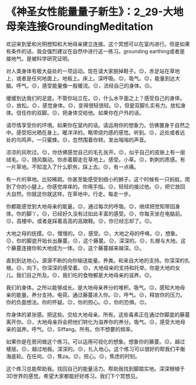 # 《神圣女性能量量子新生》：2_29-大地母亲连接GroundingMeditation

欢迎来到爱和光明想知和大地母亲建立连接。这个冥想可以在室内进行。但是如果有条件的话，我会强烈建议在自然中进行这一练习。grounding earthing或者是接地气。是被科学研究证明。

对人类身体有极大益处的一项运动。现在请大家脱掉鞋子。😔，赤足站在草地上，或者是任何地面上。地板上。床上。深呼吸。😔，吸气。😔，能量到达大脑。呼气。😔，感受能量像一股暖流。😔，流经自己的身体。😔。

缓缓到达我们的足底。不管你站立在。😔，什么水平面之上？感受自己的身体。😔，放松。😔，感觉身体。😔，变得很轻很轻。😔，但是双脚扎实有力。放松身体。信任你的双脚。😔，把身体交给他。如果你在户外的话。

请尽情享受你的环境。如果你在室内的话。请运用你的想象力。仿佛置身于自然之中。感受阳光晒在身上。暖洋洋的。略带烧灼感的感觉。听到。😔，近处或者远处的鸟鸣声。一只蜜蜂。😔，忽然围着你转。发出嗡嗡的声音。

凉凉的风吹过。😔，你仿佛感觉自己的毛孔张开。😔，似乎自己的皮肤上有一层绒毛。😔，随风飘动。你赤着脚走在草地上。感受。小草。😔，刺刺的质感。有一片草地。不知混入了什么职务。踩上去。😔，有一点痛。

有一片的草地。比较稀疏。你甚至能感受到细小的狮子。这个时候有一只蚂蚁。爬到了你的小腿上。你感觉痒痒的。你用手指。😔，轻轻的接过他。😔，把它放回大自然。你就这你就这样。在草地中。行走。每走一步。

你都能感觉到大地母亲的能量。😔，通过每次的呼吸。😔，继续把觉知带回身体。你的脚丫。😔，已经好久没有过如此丰富的感受。😔，你每天坐在电脑前。😔，高楼中。或者是踩着高高的高跟鞋。😔，你已经忘却了。😔。

大地之母的抚摸。😔，慢慢的。😔，感受。😔，大地之母的呼唤。😔，想象。😔，你的脚底开始长出藤蔓。😔，这个藤蔓。😔，深深的。😔，扎根与大地。这个藤蔓连接你和大地成为一体。😔，这个藤蔓越来越深。😔。

直到到达地心。源源不断的向你输送能量。养粪。和来自大地的支持。你深深的扎根。😔，向下。你深深的感受着。😔，大地母亲的支持和托举。你是大地的女儿。我们目之所及。😔，我们吃的食物都是大地母亲的滋养。😔。

我们的身体。之所以能够成长。是大地母亲养分的堆积。吸气。😔，感知大地母亲的能量。养分支持。电荷。通过藤蔓进入你。😔，呼气。😔，释放你的压力。你的负面想法。你的怀疑。😔，你的担心。😔，你的恐惧。😔。

你身体的紧张感。把这些。交给大地母亲。所有。这些毒素正在通过你脚底的藤蔓离开你。😔，大地母亲将会把他们转化为滋养你的养分。吸气。😔，感受大地母亲的滋养。呼气。😔，Siffang。所有。你不想要的频率。

如果你是在房间做这个练习。可以运用可视化的想象。想象你的藤蔓。😔，越过楼层。😔，越过地板。深深的。😔，扎入地心。这个练习可以很好的帮我们平衡海底轮。在任何。😔，焦za。😔，担心。😔，焦虑的时刻。

这个练习总能帮助我。找回自己的能量活力。帮助我找到脚踏实地。深深根植于3D世界的感觉。希望大家都能好好练习。我们下个冥想见。

